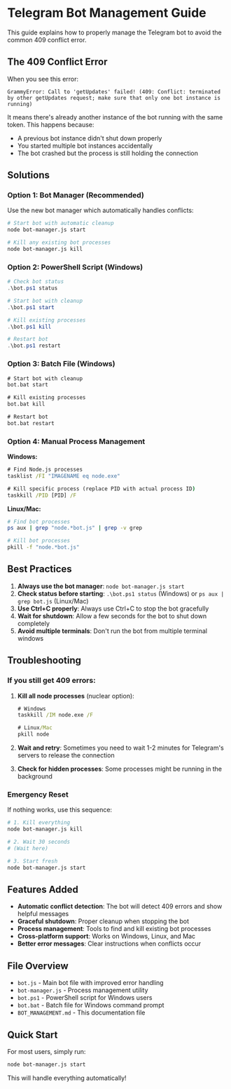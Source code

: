 # Telegram Bot Management Guide

This guide explains how to properly manage the Telegram bot to avoid the common 409 conflict error.

## The 409 Conflict Error

When you see this error:
```
GrammyError: Call to 'getUpdates' failed! (409: Conflict: terminated by other getUpdates request; make sure that only one bot instance is running)
```

It means there's already another instance of the bot running with the same token. This happens because:
- A previous bot instance didn't shut down properly
- You started multiple bot instances accidentally
- The bot crashed but the process is still holding the connection

## Solutions

### Option 1: Bot Manager (Recommended)

Use the new bot manager which automatically handles conflicts:

```bash
# Start bot with automatic cleanup
node bot-manager.js start

# Kill any existing bot processes
node bot-manager.js kill
```

### Option 2: PowerShell Script (Windows)

```powershell
# Check bot status
.\bot.ps1 status

# Start bot with cleanup
.\bot.ps1 start

# Kill existing processes
.\bot.ps1 kill

# Restart bot
.\bot.ps1 restart
```

### Option 3: Batch File (Windows)

```cmd
# Start bot with cleanup
bot.bat start

# Kill existing processes  
bot.bat kill

# Restart bot
bot.bat restart
```

### Option 4: Manual Process Management

**Windows:**
```cmd
# Find Node.js processes
tasklist /FI "IMAGENAME eq node.exe"

# Kill specific process (replace PID with actual process ID)
taskkill /PID [PID] /F
```

**Linux/Mac:**
```bash
# Find bot processes
ps aux | grep "node.*bot.js" | grep -v grep

# Kill bot processes
pkill -f "node.*bot.js"
```

## Best Practices

1. **Always use the bot manager**: `node bot-manager.js start`
2. **Check status before starting**: `.\bot.ps1 status` (Windows) or `ps aux | grep bot.js` (Linux/Mac)
3. **Use Ctrl+C properly**: Always use Ctrl+C to stop the bot gracefully
4. **Wait for shutdown**: Allow a few seconds for the bot to shut down completely
5. **Avoid multiple terminals**: Don't run the bot from multiple terminal windows

## Troubleshooting

### If you still get 409 errors:

1. **Kill all node processes** (nuclear option):
   ```cmd
   # Windows
   taskkill /IM node.exe /F
   
   # Linux/Mac  
   pkill node
   ```

2. **Wait and retry**: Sometimes you need to wait 1-2 minutes for Telegram's servers to release the connection

3. **Check for hidden processes**: Some processes might be running in the background

### Emergency Reset

If nothing works, use this sequence:

```bash
# 1. Kill everything
node bot-manager.js kill

# 2. Wait 30 seconds
# (Wait here)

# 3. Start fresh
node bot-manager.js start
```

## Features Added

- **Automatic conflict detection**: The bot will detect 409 errors and show helpful messages
- **Graceful shutdown**: Proper cleanup when stopping the bot
- **Process management**: Tools to find and kill existing bot processes
- **Cross-platform support**: Works on Windows, Linux, and Mac
- **Better error messages**: Clear instructions when conflicts occur

## File Overview

- `bot.js` - Main bot file with improved error handling
- `bot-manager.js` - Process management utility
- `bot.ps1` - PowerShell script for Windows users
- `bot.bat` - Batch file for Windows command prompt
- `BOT_MANAGEMENT.md` - This documentation file

## Quick Start

For most users, simply run:
```bash
node bot-manager.js start
```

This will handle everything automatically!
